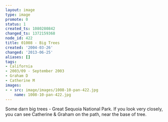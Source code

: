 ```yaml
---
layout: image
type: image
promote: 0
status: 1
created_ts: 1080280842
changed_ts: 1372159368
node_id: 422
title: 01008 - Big Trees
created: '2004-03-26'
changed: '2013-06-25'
aliases: []
tags:
- California
- 2003/09 - September 2003
- Graham D
- Catherine M
images:
- - src: image/images/1008-10-pan-422.jpg
    name: 1008-10-pan-422.jpg
---
```

Some darn big trees - Great Sequoia National Park.  If you look very closely, you can see Catherine & Graham on the path, near the base of tree.  

